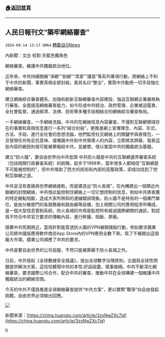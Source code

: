 ###  [:house:返回首頁](https://github.com/ourhimalayas/txt)
---

## 人民日報刊文“築牢網絡審查”
`2020-09-14 13:17 GM64` [轉載自GNews](https://gnews.org/zh-hant/355813/)

內新聞：文白 校對:天藍色獨角色

網絡審查，維護中共獨裁統治地位。

近年來，中共持續開展“淨網”“劍網”“清源”“護苗”等系列專項行動，將網絡上不利于中共的新聞，事實真相全部封殺，美其名曰“整治”，實質中共動用一切手段強化網絡審查。

建立網絡綜合審查體系，加強和創新互聯網審查內容建設，強迫互聯網企業嚴格執行審查，全面提高網絡審查能力，如今形成中共統治、政府管理、企業被迫履責、全社會監督，通過經濟、法律、技術等多種手段相結合的網絡綜合審查格局。

一手網絡審查，一手網絡洗腦，中共的在網絡信息內容審查，不僅對互聯網領域存在的事實和真相信息進行一系列“組合封殺”，更推進網上宣傳理念、內容、形式、方法、手段，進行全社會的思想洗腦，他們監控社交網絡上的關鍵字與表情包，一旦發現任何有反抗意味、或嘲諷中共和中共領導人的內容，立即將其屏蔽，發表這些內容的網民則很可能被舉報給中共，並嚴懲，借以鞏固中共的獨裁統治基礎。

建立“防火牆”，要自由世界向中共低頭
中共防火牆是中共的互聯網邊界審查系統（包括相關行政審查系統）的統稱，起步于1998年，當年很多人都相信“互聯網是不可能被控制的”，但中共借助了西方的技術和內部的高壓政策，卻成功找到了控制互聯網之道。

中共並沒有直接與世界網絡接軌，而是建造出“防火長城”，在內構建出一個類近內聯網的封閉網絡，中共借此能控制住網絡上一切它想控制的信息，例如中共將查獲的特定網點阻斷，造成大家所熟知的連線錯誤現象。防火牆不是特有的一個專門單位，是由分散部門的各服務器和路由器等設備，加上相關公司的應用程序所構成，是一個大型信息管制系統，防火長城的作用是監控所有經過國際網關的通訊，對認爲不符合中共官方要求的傳輸內容，進行幹擾、阻斷、屏蔽。

隨著中共死期將近，當局針對能穿透防火牆的VPN展開撲殺行動，例如要求蘋果公司將中國版應用軟件商店App Store內的VPN應用全數下架。爲了不被踢出這個龐大市場，蘋果公司順應了中共的要求。

中共是要自由世界的公司屈服，不然只能被屏蔽于防火長城之外。

日前，中共發起《全球數據安全倡議》，提出全球數字治理原則，企圖爲全球性問題提供解決方案，這恰恰體現中共的本性:好話說盡，壞事做絕。中共不斷深化網絡審查，要求國際公司合作，配合中共的審查，推動中共在全球構建一個維護中共獨裁統治的網絡空間。

今天的中共不僅爲推進全球網絡審查提供“中共方案”，更以實際“戰爭”向自由發起挑戰，自由世界必須做出回應。

![](https://s3.amazonaws.com/gnews-media-offload/wp-content/uploads/2020/09/14121001/Screenshot_2020-09-14-18-39-34-428_Discord.png)

新聞來源：[https://china.huanqiu.com/article/3zsNwZXc7id](https://china.huanqiu.com/article/3zsNwZXc7id)

0
